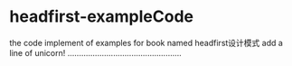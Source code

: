 # headfirst-exampleCode
the code implement of examples for book named headfirst设计模式
add a line of unicorn!
..................................................
